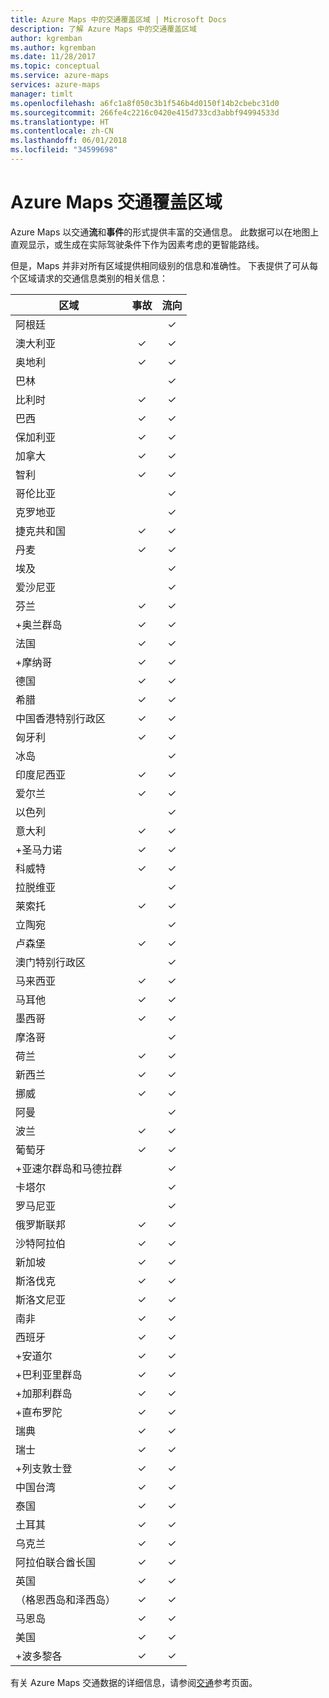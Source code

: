 ```yaml
---
title: Azure Maps 中的交通覆盖区域 | Microsoft Docs
description: 了解 Azure Maps 中的交通覆盖区域
author: kgremban
ms.author: kgremban
ms.date: 11/28/2017
ms.topic: conceptual
ms.service: azure-maps
services: azure-maps
manager: timlt
ms.openlocfilehash: a6fc1a8f050c3b1f546b4d0150f14b2cbebc31d0
ms.sourcegitcommit: 266fe4c2216c0420e415d733cd3abbf94994533d
ms.translationtype: HT
ms.contentlocale: zh-CN
ms.lasthandoff: 06/01/2018
ms.locfileid: "34599698"
---
```

# <a name="azure-maps-traffic-coverage"></a>Azure Maps 交通覆盖区域

Azure Maps 以交通**流**和**事件**的形式提供丰富的交通信息。 此数据可以在地图上直观显示，或生成在实际驾驶条件下作为因素考虑的更智能路线。 

但是，Maps 并非对所有区域提供相同级别的信息和准确性。 下表提供了可从每个区域请求的交通信息类别的相关信息： 

|区域  |事故  |流向  |
|---------|:---------:|:---------:|
|阿根廷      |         |✓         |
|澳大利亚     |✓         |✓        |
|奥地利     |✓         |✓         |
|巴林     |         |✓         |
|比利时     |✓         |✓         |
|巴西     |✓         |✓         |
|保加利亚     |✓         |✓         |
|加拿大     |✓         |✓         |
|智利     |✓         |✓         |
|哥伦比亚      |         |✓         |
|克罗地亚     |         |✓         |
|捷克共和国     |✓         |✓         |
|丹麦     |✓         |✓         |
|埃及     |         |✓         |
|爱沙尼亚     |         | ✓        |
|芬兰     |✓         |✓         |
|+奥兰群岛      |✓         |✓         |
|法国     |✓         |✓         |
|+摩纳哥     |✓         |✓         |
|德国     |✓         |✓         |
|希腊     |✓         |✓         |
|中国香港特别行政区     |✓         |✓         |
|匈牙利     |✓         |✓         |
|冰岛     |         |✓         |
|印度尼西亚     |✓         |✓         |
|爱尔兰      |✓         |✓         |
|以色列     |         |✓         |
|意大利     |✓         |✓        |
|+圣马力诺     |✓         |✓         |
|科威特     |✓         |✓         |
|拉脱维亚     |         |✓         |
|莱索托     |✓         |✓         |
|立陶宛     |         |✓         |
|卢森堡     |✓         |✓         |
|澳门特别行政区     |         |✓         |
|马来西亚     |✓         |✓         |
|马耳他     |✓         |✓         |
|墨西哥     |✓         |✓         |
|摩洛哥     |         |✓         |
|荷兰     |✓         |✓         |
|新西兰     |✓         |✓         |
|挪威     |✓         |✓         |
|阿曼     |         |✓         |
|波兰     |✓         |✓         |
|葡萄牙     |✓         |✓         |
|+亚速尔群岛和马德拉群     |         |✓         |
|卡塔尔     |         |✓         |
|罗马尼亚     |         |✓         |
|俄罗斯联邦     |✓         |✓         |
|沙特阿拉伯     |✓         |✓         |
|新加坡     |✓         |✓         |
|斯洛伐克     |✓         |✓         |
|斯洛文尼亚     |✓         |✓         |
|南非     |✓         |✓         |
|西班牙     |✓         |✓         |
|+安道尔     |✓         |✓         |
|+巴利亚里群岛     |✓         |✓         |
|+加那利群岛     |✓         |✓         |
|+直布罗陀     |✓         |✓         |
|瑞典     |✓         |✓         |
|瑞士     |✓         |✓        |
|+列支敦士登      |✓         |✓         |
|中国台湾     |✓         |✓        |
|泰国     |✓         |✓        |
|土耳其     |✓         |✓         |
|乌克兰     |✓         |✓         |
|阿拉伯联合酋长国     |✓         |✓         |
|英国     |✓         |✓         |
|（格恩西岛和泽西岛）     |✓         |✓         |
|马恩岛     |✓         |✓         |
|美国     |✓         |✓        |
|+波多黎各     |✓         |✓         |

有关 Azure Maps 交通数据的详细信息，请参阅[交通](https://docs.microsoft.com/rest/api/maps/traffic)参考页面。